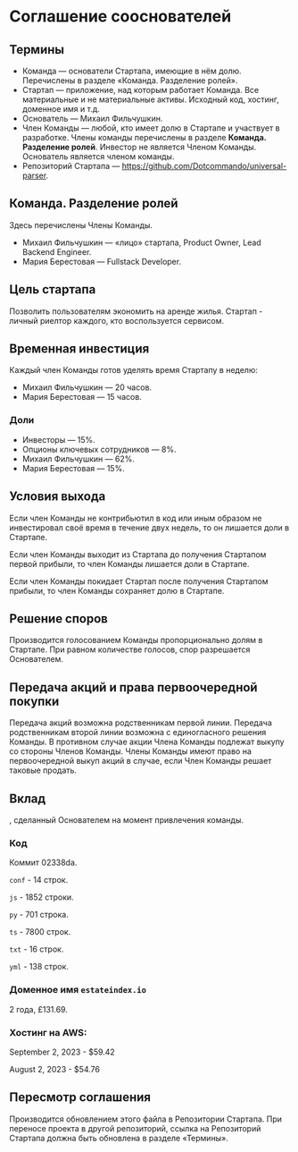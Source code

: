 # Соглашение сооснователей


## Термины

 - Команда &mdash; основатели Стартапа, имеющие в нём долю. Перечислены в разделе &laquo;Команда. Разделение ролей&raquo;. 
 - Стартап &mdash; приложение, над которым работает Команда. Все материальные и не материальные активы. Исходный код, хостинг, доменное имя и т.д.
 - Основатель &mdash; Михаил Фильчушкин.
 - Член Команды &mdash; любой, кто имеет долю в Стартапе и участвует в разработке. Члены команды перечислены в разделе __Команда. Разделение ролей__. Инвестор не является Членом Команды. Основатель является членом команды.
 - Репозиторий Стартапа &mdash; https://github.com/Dotcommando/universal-parser.


## Команда. Разделение ролей

Здесь перечислены Члены Команды.

 - Михаил Фильчушкин &mdash; &laquo;лицо&raquo; стартапа, Product Owner, Lead Backend Engineer.
 - Мария Берестовая &mdash; Fullstack Developer.


## Цель стартапа

Позволить пользователям экономить на аренде жилья. Стартап - личный риелтор каждого, кто воспользуется сервисом.


## Временная инвестиция

Каждый член Команды готов уделять время Стартапу в неделю:

- Михаил Фильчушкин &mdash; 20 часов.
- Мария Берестовая &mdash; 15 часов.


### Доли

- Инвесторы &mdash; 15%.
- Опционы ключевых сотрудников &mdash; 8%.
- Михаил Фильчушкин &mdash; 62%.
- Мария Берестовая &mdash; 15%.


## Условия выхода

Если член Команды не контрибьютил в код или иным образом не инвестировал своё время в течение двух недель, то он лишается доли в Стартапе.

Если член Команды выходит из Стартапа до получения Стартапом первой прибыли, то член Команды лишается доли в Стартапе. 

Если член Команды покидает Стартап после получения Стартапом прибыли, то член Команды сохраняет долю в Стартапе.


## Решение споров

Производится голосованием Команды пропорционально долям в Стартапе. При равном количестве голосов, спор разрешается Основателем.


## Передача акций и права первоочередной покупки

Передача акций возможна родственникам первой линии. Передача родственникам второй линии возможна с единогласного решения Команды. В противном случае акции Члена Команды подлежат выкупу со стороны Членов Команды. Члены Команды имеют право на первоочередной выкуп акций в случае, если Член Команды решает таковые продать.


## Вклад

, сделанный Основателем на момент привлечения команды.


### Код

Коммит 02338da.

`conf` - 14 строк.

`js` - 1852 строки.

`py` - 701 строка.

`ts` - 7800 строк.

`txt` - 16 строк.

`yml` - 138 строк.


### Доменное имя `estateindex.io`

2 года, £131.69.


### Хостинг на AWS:

September 2, 2023 - $59.42

August 2, 2023 - $54.76


## Пересмотр соглашения

Производится обновлением этого файла в Репозитории Стартапа. При переносе проекта в другой репозиторий, ссылка на Репозиторий Стартапа должна быть обновлена в разделе &laquo;Термины&raquo;.



